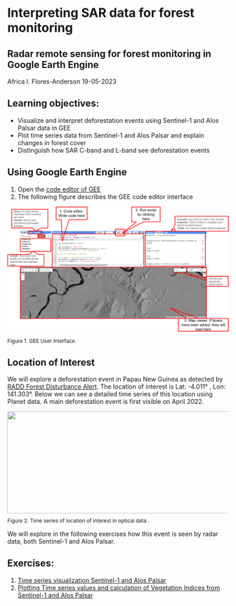 # Interpreting SAR data for forest monitoring

## Radar remote sensing for forest monitoring in Google Earth Engine

Africa I. Flores-Anderson 19-05-2023

## Learning objectives:
* Visualize and interpret deforestation events using Sentinel-1 and Alos Palsar data in GEE
* Plot time series data from Sentinel-1 and Alos Palsar and explain changes in forest cover 
* Distinguish how SAR C-band  and L-band see deforestation events 


## Using Google Earth Engine
1. Open the [code editor of GEE](https://code.earthengine.google.com/) 
2. The following figure describes the GEE code editor interface

![fig](/Figures/GEE_Interface5.png)
<sub>Figure 1. GEE User Interface. </sub>

## Location of Interest
We will explore a deforestation event in Papau New Guinea as detected by [RADD Forest Disturbance Alert](https://nrtwur.users.earthengine.app/view/raddalert). The location of interest is Lat: -4.011° , Lon: 141.303°. Below we can see a detailed time series of this location using Planet data. A main deforestation event is first visible on April 2022. 

<img src="Figures/DeforestationPaNG2.png"  width="988" height="233">
<sub>Figure 2. Time series of location of interest in optical data . </sub>

We will explore in the following exercises how this event is seen by radar data, both Sentinel-1 and Alos Palsar. 


## Exercises:
1. [Time series visualization Sentinel-1 and Alos Palsar](/Exercise1_TimeSeries.md)
2. [Plotting Time series values and calculation of Vegetation Indices from Sentinel-1 and Alos Palsar](/Exercise2.Plotting_time_series.md)
